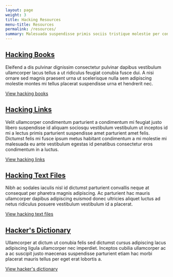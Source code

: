 ```yaml
---
layout: page
weight: 3
title: Hacking Resources
menu-title: Resources
permalink: /resources/
summary: Malesuada suspendisse primis sociis tristique molestie per condimentum ullamcorper eget dictumst aliquet a odio rhoncus tellus duis nisl conubia dis orci mauris vestibulum. A imperdiet dignissim fames parturient mi in scelerisque purus ad imperdiet a et rhoncus scelerisque a facilisi quis integer fames gravida.
---
```

## [Hacking Books](/resources/books "Hacking Books") ##
Eleifend a dis pulvinar dignissim consectetur pulvinar dapibus vestibulum ullamcorper lacus tellus a ut ridiculus feugiat conubia fusce dui.
A nisi ornare sed magnis praesent urna ut scelerisque nulla sem adipiscing molestie montes mi tellus placerat suspendisse urna et hendrerit nec.

[View hacking books](/resources/books "View hacking books")

## [Hacking Links](/resources/links "Hacking Links") ##
Velit ullamcorper condimentum parturient a condimentum mi feugiat justo libero suspendisse id aliquam sociosqu vestibulum vestibulum ut inceptos id mi a lectus primis parturient suspendisse amet parturient amet felis.
Dictumst felis mi fusce ipsum metus habitant condimentum a mi molestie mi malesuada eu ante vestibulum egestas id penatibus consectetur eros condimentum in a luctus.

[View hacking links](/resources/links "View hacking links")

## [Hacking Text Files](/resources/text-files "Hacking Text Files") ##
Nibh ac sodales iaculis nisl id dictumst parturient convallis neque at consequat per pharetra magnis adipiscing.
Ac parturient hac mauris ullamcorper dapibus adipiscing euismod donec ultricies aliquet luctus ad netus ridiculus posuere vestibulum vestibulum id a placerat.

[View hacking text files](/resources/text-files "View hacking text files")

## [Hacker's Dictionary](/resources/dictionary "Hacker's Dictionary") ##
Ullamcorper at dictum ut conubia felis sed dictumst cursus adipiscing lacus adipiscing ligula ullamcorper nec imperdiet.
Inceptos cubilia ullamcorper ac a ac suscipit justo maecenas suspendisse parturient etiam hac morbi placerat mauris tellus per eget erat lobortis a.

[View hacker's dictionary](/resources/dictionary "View hacker's dictionary")
